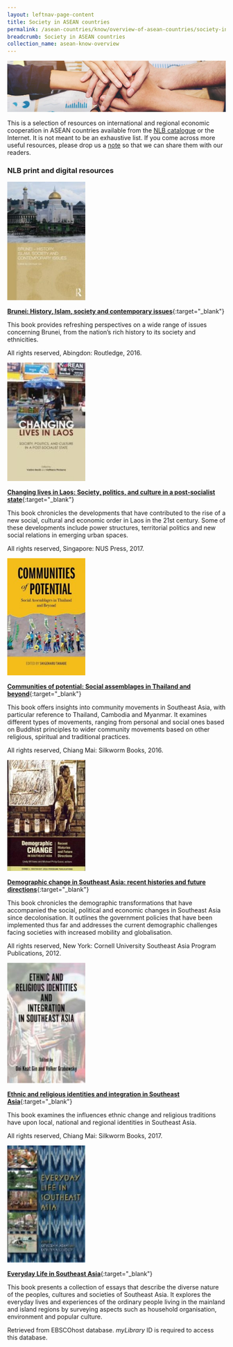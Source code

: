 ```yaml
---
layout: leftnav-page-content
title: Society in ASEAN countries
permalink: /asean-countries/know/overview-of-asean-countries/society-in-asean-countries/
breadcrumb: Society in ASEAN countries
collection_name: asean-know-overview
---
```


<img src="/images/asean-countries/Society-in-ASEAN.jpg" alt="Society in ASEAN banner" style="width:800px;" />

This is a selection of resources on international and regional economic cooperation in ASEAN countries available from the [NLB catalogue](http://catalogue.nlb.gov.sg/) or the Internet.  It is not meant to be an exhaustive list. If you come across more useful resources, please drop us a [note](http://www.eyeonasia.sg/contact/) so that we can share them with our readers.

### **NLB print and digital resources**

<img src="/images/book-covers/Brunei-History-Islam-society-and-contemporary-issues.jpg" style="width:180px;" />

[**Brunei: History, Islam, society and contemporary issues**](http://eservice.nlb.gov.sg/item_holding.aspx?bid=202389192){:target="_blank"}

This book provides refreshing perspectives on a wide range of issues concerning Brunei, from the nation’s rich history to its society and ethnicities.

All rights reserved, Abingdon: Routledge, 2016.

<img src="/images/book-covers/Changing-lives-in-Laos-Society-politics-and-culture-in-a-post-socialist-state.jpg" style="width:180px;" />

[**Changing lives in Laos: Society, politics, and culture in a post-socialist state**](http://eservice.nlb.gov.sg/item_holding.aspx?bid=202556738){:target="_blank"}

This book chronicles the developments that have contributed to the rise of a new social, cultural and economic order in Laos in the 21st century. Some of these developments include power structures, territorial politics and new social relations in emerging urban spaces.

All rights reserved, Singapore: NUS Press, 2017.

<img src="/images/book-covers/Communities-of-potential-Social-assemblages-in-Thailand-and-beyond.jpg" style="width:180px;" />

[**Communities of potential: Social assemblages in Thailand and beyond**](http://eservice.nlb.gov.sg/item_holding.aspx?bid=202750160){:target="_blank"}

This book offers insights into community movements in Southeast Asia, with particular reference to Thailand, Cambodia and Myanmar. It examines different types of movements, ranging from personal and social ones based on Buddhist principles to wider community movements based on other religious, spiritual and traditional practices.

All rights reserved, Chiang Mai: Silkworm Books, 2016.

<img src="/images/book-covers/Demographic-change-in-Southeast-Asia-recent-histories-and-future-directions.jpg" style="width:180px;" />

[**Demographic change in Southeast Asia: recent histories and future directions**](http://eservice.nlb.gov.sg/item_holding.aspx?bid=14440170){:target="_blank"}

This book chronicles the demographic transformations that have accompanied the social, political and economic changes in Southeast Asia since decolonisation. It outlines the government policies that have been implemented thus far and addresses the current demographic challenges facing societies with increased mobility and globalisation.

All rights reserved, New York: Cornell University Southeast Asia Program Publications, 2012.

<img src="/images/book-covers/Ethnic-and-religious-identities-and-integration-in-Southeast-Asia.jpg" style="width:180px;" />

[**Ethnic and religious identities and integration in Southeast Asia**](http://eservice.nlb.gov.sg/item_holding.aspx?bid=202898913){:target="_blank"}

This book examines the influences ethnic change and religious traditions have upon local, national and regional identities in Southeast Asia.

All rights reserved, Chiang Mai: Silkworm Books, 2017.

<img src="/images/book-covers/Everyday-Life-in-Southeast-Asia.jpg" style="width:180px;" />

[**Everyday Life in Southeast Asia**](http://eresources.nlb.gov.sg/Main/Browse?startsWith=E){:target="_blank"}

This book presents a collection of essays that describe the diverse nature of the peoples, cultures and societies of Southeast Asia. It explores the everyday lives and experiences of the ordinary people living in the mainland and island regions by surveying aspects such as household organisation, environment and popular culture.

Retrieved from EBSCOhost database. *myLibrary* ID is required to access this database.

